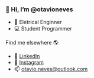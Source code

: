 ### 👋 Hi, I’m @otavioneves 

* 🚀 Eletrical Enginner
* 💻 Student Programmer

Find me elsewhere 🌎  
* 💼 [LinkedIn](www.linkedin.com/in/otavio-augusto-neves)
* 📸 [Instagram](https://www.instagram.com/otavioasneves/) 
* 📫 <otavio.neves@outlook.com> 

